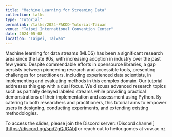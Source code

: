 ```yaml
---
title: "Machine Learning for Streaming Data"
collection: talks
type: "Tutorial"
permalink: /talks/2024-PAKDD-Tutorial-Taiwan
venue: "Taipei International Convention Center"
date: 2024-05-08
location: "Taipei, Taiwan"
---
```


Machine learning for data streams (MLDS) has been a significant research area since the late 90s, with increasing adoption in industry over the past few years. Despite commendable efforts in opensource libraries, a gap persists between pioneering research and accessible tools, presenting challenges for practitioners, including experienced data scientists, in implementing and evaluating methods in this complex domain. Our tutorial addresses this gap with a dual focus. We discuss advanced research topics such as partially delayed labeled streams while providing practical demonstrations of their implementation and assessment using Python. By catering to both researchers and practitioners, this tutorial aims to empower users in designing, conducting experiments, and extending existing methodologies.

To access the slides, please join the Discord server: (Discord channel][https://discord.gg/spd2gQJGAb] or reach out to heitor.gomes at vuw.ac.nz